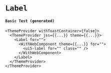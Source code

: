 # `Label`

#### `Basic Test (generated)`

```
<ThemeProvider withToastContainer={false}>
  <ThemeProvider jss={{...}} theme={{...}}>
    <Label for="">
      <WithWebComponent theme={{...}} for="">
        <ui5-label for="" class="" />
      </WithWebComponent>
    </Label>
  </ThemeProvider>
</ThemeProvider>
```

